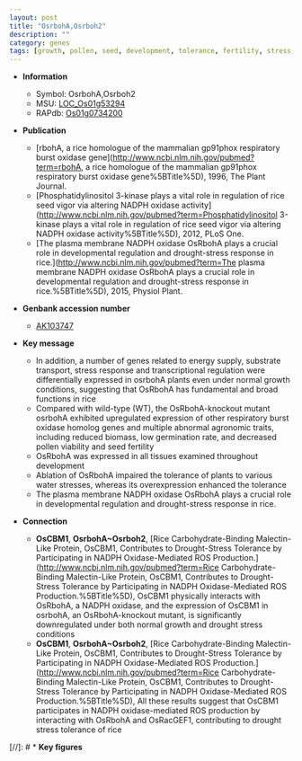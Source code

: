 ```yaml
---
layout: post
title: "OsrbohA,Osrboh2"
description: ""
category: genes
tags: [growth, pollen, seed, development, tolerance, fertility, stress, plasma membrane, stress response]
---
```


* **Information**  
    + Symbol: OsrbohA,Osrboh2  
    + MSU: [LOC_Os01g53294](http://rice.uga.edu/cgi-bin/ORF_infopage.cgi?orf=LOC_Os01g53294)  
    + RAPdb: [Os01g0734200](http://rapdb.dna.affrc.go.jp/viewer/gbrowse_details/irgsp1?name=Os01g0734200)  

* **Publication**  
    + [rbohA, a rice homologue of the mammalian gp91phox respiratory burst oxidase gene](http://www.ncbi.nlm.nih.gov/pubmed?term=rbohA, a rice homologue of the mammalian gp91phox respiratory burst oxidase gene%5BTitle%5D), 1996, The Plant Journal.
    + [Phosphatidylinositol 3-kinase plays a vital role in regulation of rice seed vigor via altering NADPH oxidase activity](http://www.ncbi.nlm.nih.gov/pubmed?term=Phosphatidylinositol 3-kinase plays a vital role in regulation of rice seed vigor via altering NADPH oxidase activity%5BTitle%5D), 2012, PLoS One.
    + [The plasma membrane NADPH oxidase OsRbohA plays a crucial role in developmental regulation and drought-stress response in rice.](http://www.ncbi.nlm.nih.gov/pubmed?term=The plasma membrane NADPH oxidase OsRbohA plays a crucial role in developmental regulation and drought-stress response in rice.%5BTitle%5D), 2015, Physiol Plant.

* **Genbank accession number**  
    + [AK103747](http://www.ncbi.nlm.nih.gov/nuccore/AK103747)

* **Key message**  
    + In addition, a number of genes related to energy supply, substrate transport, stress response and transcriptional regulation were differentially expressed in osrbohA plants even under normal growth conditions, suggesting that OsRbohA has fundamental and broad functions in rice
    + Compared with wild-type (WT), the OsRbohA-knockout mutant osrbohA exhibited upregulated expression of other respiratory burst oxidase homolog genes and multiple abnormal agronomic traits, including reduced biomass, low germination rate, and decreased pollen viability and seed fertility
    + OsRbohA was expressed in all tissues examined throughout development
    + Ablation of OsRbohA impaired the tolerance of plants to various water stresses, whereas its overexpression enhanced the tolerance
    + The plasma membrane NADPH oxidase OsRbohA plays a crucial role in developmental regulation and drought-stress response in rice.

* **Connection**  
    + __OsCBM1__, __OsrbohA~Osrboh2__, [Rice Carbohydrate-Binding Malectin-Like Protein, OsCBM1, Contributes to Drought-Stress Tolerance by Participating in NADPH Oxidase-Mediated ROS Production.](http://www.ncbi.nlm.nih.gov/pubmed?term=Rice Carbohydrate-Binding Malectin-Like Protein, OsCBM1, Contributes to Drought-Stress Tolerance by Participating in NADPH Oxidase-Mediated ROS Production.%5BTitle%5D),  OsCBM1 physically interacts with OsRbohA, a NADPH oxidase, and the expression of OsCBM1 in osrbohA, an OsRbohA-knockout mutant, is significantly downregulated under both normal growth and drought stress conditions
    + __OsCBM1__, __OsrbohA~Osrboh2__, [Rice Carbohydrate-Binding Malectin-Like Protein, OsCBM1, Contributes to Drought-Stress Tolerance by Participating in NADPH Oxidase-Mediated ROS Production.](http://www.ncbi.nlm.nih.gov/pubmed?term=Rice Carbohydrate-Binding Malectin-Like Protein, OsCBM1, Contributes to Drought-Stress Tolerance by Participating in NADPH Oxidase-Mediated ROS Production.%5BTitle%5D),  All these results suggest that OsCBM1 participates in NADPH oxidase-mediated ROS production by interacting with OsRbohA and OsRacGEF1, contributing to drought stress tolerance of rice

[//]: # * **Key figures**  


